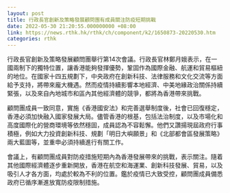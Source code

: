 ```yaml
---
layout: post
title: 行政長官創新及策略發展顧問團有成員關注防疫短期挑戰
date: 2022-05-30 21:20:55.000000000 +08:00
link: https://news.rthk.hk/rthk/ch/component/k2/1650873-20220530.htm
categories: rthk
---
```


行政長官創新及策略發展顧問團舉行第14次會議。行政長官林鄭月娥表示，在一國兩制下的獨特位置，讓香港能夠發揮優勢，鞏固作為國際金融、航運和貿易樞紐的地位。在國家十四五規劃下，中央政府在創新科技、法律服務和文化交流等方面給予支持，將帶來龐大機遇。然而疫情持續影響本地經濟、中美地緣政治關係持續緊張，以及來自內地城市和區內其他經濟體的競爭，都將為香港帶來挑戰。
 
顧問團成員一致同意，實施《香港國安法》和完善選舉制度後，社會已回復穩定，香港必須加快融入國家發展大局。儘管香港的根基，包括法治制度，以及市場化和高度國際化的營商環境等依然穩固，成員認為不容鬆懈。他們又讚揚現屆政府行事積極，例如大力投資創新科技、規劃「明日大嶼願景」和《北部都會區發展策略》兩大藍圖等，並重申必須持續進行有關工作。
 
會議上，有顧問團成員對防疫措施短期內為香港發展帶來的挑戰，表示關注。隨着其他國際經濟體逐步重新開放，香港在航空和海運業、創新科技發展、貿易，以及吸引人才各方面，均處於較為不利的位置。鑑於疫情已大致受控，顧問團成員備悉政府已循序漸進放寬防疫限制措施。
